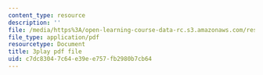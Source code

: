 ```yaml
---
content_type: resource
description: ''
file: /media/https%3A/open-learning-course-data-rc.s3.amazonaws.com/res-6-012-introduction-to-probability-spring-2018/c7dc83047c64e39ee757fb2980b7cb64_X-krLprDrOI.pdf
file_type: application/pdf
resourcetype: Document
title: 3play pdf file
uid: c7dc8304-7c64-e39e-e757-fb2980b7cb64
---
```

